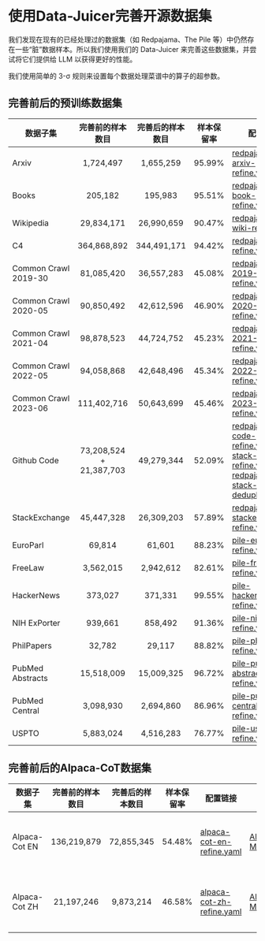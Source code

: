 # 使用Data-Juicer完善开源数据集

我们发现在现有的已经处理过的数据集（如 Redpajama、The Pile 等）中仍然存在一些“脏”数据样本。所以我们使用我们的 Data-Juicer 来完善这些数据集，并尝试将它们提供给 LLM 以获得更好的性能。

我们使用简单的 3-σ 规则来设置每个数据处理菜谱中的算子的超参数。

## 完善前后的预训练数据集

| 数据子集                 |          完善前的样本数目           |    完善后的样本数目    |   样本保留率   | 配置链接                                                                                                                                                                                                                                | 数据链接                                                                                                                                                                                                                                                                                       | 来源                       |
|----------------------|:---------------------------:|:--------------:|:---------:|-------------------------------------------------------------------------------------------------------------------------------------------------------------------------------------------------------------------------------------|--------------------------------------------------------------------------------------------------------------------------------------------------------------------------------------------------------------------------------------------------------------------------------------------|--------------------------|
| Arxiv                |          1,724,497          |   1,655,259    |  95.99%   | [redpajama-arxiv-refine.yaml](redpajama-arxiv-refine.yaml)                                                                                                                                                                          | [Aliyun](https://dail-wlcb.oss-cn-wulanchabu.aliyuncs.com/LLM_data/our_refined_datasets/pretraining/redpajama-arxiv-refine-result.jsonl) <br> [ModelScope](https://modelscope.cn/datasets/Data-Juicer/redpajama-arxiv-refined-by-data-juicer/summary)                                       | Redpajama                |
| Books                |           205,182           |    195,983     |  95.51%   | [redpajama-book-refine.yaml](redpajama-book-refine.yaml)                                                                                                                                                                            | [Aliyun](https://dail-wlcb.oss-cn-wulanchabu.aliyuncs.com/LLM_data/our_refined_datasets/pretraining/redpajama-book-refine-result.jsonl) <br> [ModelScope](https://modelscope.cn/datasets/Data-Juicer/redpajama-book-refined-by-data-juicer/summary)                                         | Redpajama                |
| Wikipedia            |         29,834,171          |   26,990,659   |  90.47%   | [redpajama-wiki-refine.yaml](redpajama-wiki-refine.yaml)                                                                                                                                                                            | [Aliyun](https://dail-wlcb.oss-cn-wulanchabu.aliyuncs.com/LLM_data/our_refined_datasets/pretraining/redpajama-wiki-refine-result.jsonl) <br> [ModelScope](https://modelscope.cn/datasets/Data-Juicer/redpajama-wiki-refined-by-data-juicer/summary)                                         | Redpajama                |
| C4                   |         364,868,892         |  344,491,171   |  94.42%   | [redpajama-c4-refine.yaml](redpajama-c4-refine.yaml)                                                                                                                                                                                | [Aliyun](https://dail-wlcb.oss-cn-wulanchabu.aliyuncs.com/LLM_data/our_refined_datasets/pretraining/redpajama-c4-refine-result.jsonl) <br> [ModelScope](https://modelscope.cn/datasets/Data-Juicer/redpajama-c4-refined-by-data-juicer/summary)                                             | Redpajama                |
| Common Crawl 2019-30 |         81,085,420          |   36,557,283   |  45.08%   | [redpajama-cc-2019-30-refine.yaml](redpajama-cc-2019-30-refine.yaml)                                                                                                                                                                            | [Aliyun](https://dail-wlcb.oss-cn-wulanchabu.aliyuncs.com/LLM_data/our_refined_datasets/pretraining/redpajama-cc-refine-results/redpajama-cc-2019-30-refine-result.jsonl) <br> [ModelScope](https://modelscope.cn/datasets/Data-Juicer/redpajama-cc-2019-30-refined-by-data-juicer/summary) | Redpajama                |
| Common Crawl 2020-05 |         90,850,492          |   42,612,596   |  46.90%   | [redpajama-cc-2020-05-refine.yaml](redpajama-cc-2020-05-refine.yaml)                                                                                                                                                                            | [Aliyun](https://dail-wlcb.oss-cn-wulanchabu.aliyuncs.com/LLM_data/our_refined_datasets/pretraining/redpajama-cc-refine-results/redpajama-cc-2020-05-refine-result.jsonl) <br> [ModelScope](https://modelscope.cn/datasets/Data-Juicer/redpajama-cc-2020-05-refined-by-data-juicer/summary) | Redpajama                |
| Common Crawl 2021-04 |         98,878,523          |   44,724,752   |  45.23%   | [redpajama-cc-2021-04-refine.yaml](redpajama-cc-2021-04-refine.yaml)                                                                                                                                                                            | [Aliyun](https://dail-wlcb.oss-cn-wulanchabu.aliyuncs.com/LLM_data/our_refined_datasets/pretraining/redpajama-cc-refine-results/redpajama-cc-2021-04-refine-result.jsonl) <br> [ModelScope](https://modelscope.cn/datasets/Data-Juicer/redpajama-cc-2021-04-refined-by-data-juicer/summary) | Redpajama                |
| Common Crawl 2022-05 |         94,058,868          |   42,648,496   |  45.34%   | [redpajama-cc-2022-05-refine.yaml](redpajama-cc-2022-05-refine.yaml)                                                                                                                                                                            | [Aliyun](https://dail-wlcb.oss-cn-wulanchabu.aliyuncs.com/LLM_data/our_refined_datasets/pretraining/redpajama-cc-refine-results/redpajama-cc-2022-05-refine-result.jsonl) <br> [ModelScope](https://modelscope.cn/datasets/Data-Juicer/redpajama-cc-2022-05-refined-by-data-juicer/summary) | Redpajama                |
| Common Crawl 2023-06 |         111,402,716         |   50,643,699   |  45.46%   | [redpajama-cc-2023-06-refine.yaml](redpajama-cc-2023-06-refine.yaml)                                                                                                                                                                            | [Aliyun](https://dail-wlcb.oss-cn-wulanchabu.aliyuncs.com/LLM_data/our_refined_datasets/pretraining/redpajama-cc-refine-results/redpajama-cc-2023-06-refine-result.jsonl) <br> [ModelScope](https://modelscope.cn/datasets/Data-Juicer/redpajama-cc-2023-06-refined-by-data-juicer/summary) | Redpajama                |
| Github Code          | 73,208,524<br> + 21,387,703 |   49,279,344   |  52.09%   | [redpajama-code-refine.yaml](github_code/redpajama-code-refine.yaml)<br>[stack-code-refine.yaml](github_code/stack-code-refine.yaml)<br>[redpajama-stack-code-deduplicate.yaml](github_code/redpajama-stack-code-deduplicate.yaml)  | [Aliyun](https://dail-wlcb.oss-cn-wulanchabu.aliyuncs.com/LLM_data/our_refined_datasets/pretraining/redpajama-stack-code-refine-result.jsonl) <br> [ModelScope](https://modelscope.cn/datasets/Data-Juicer/redpajama-stack-code-refined-by-data-juicer/summary)                             | Redpajama<br>The Stack   |
| StackExchange        |         45,447,328          |   26,309,203   |  57.89%   | [redpajama-pile-stackexchange-refine.yaml](redpajama-pile-stackexchange-refine.yaml)                                                                                                                                                | [Aliyun](https://dail-wlcb.oss-cn-wulanchabu.aliyuncs.com/LLM_data/our_refined_datasets/pretraining/redpajama-pile-stackexchange-refine-result.jsonl) <br> [ModelScope](https://modelscope.cn/datasets/Data-Juicer/redpajama-pile-stackexchange-refined-by-data-juicer/summary)             | Redpajama<br>The Pile    |
| EuroParl             |           69,814            |     61,601     |  88.23%   | [pile-europarl-refine.yaml](pile-europarl-refine.yaml)                                                                                                                                                                              | [Aliyun](https://dail-wlcb.oss-cn-wulanchabu.aliyuncs.com/LLM_data/our_refined_datasets/pretraining/the-pile-europarl-refine-result.jsonl) <br> [ModelScope](https://modelscope.cn/datasets/Data-Juicer/the-pile-europarl-refined-by-data-juicer/summary)                                   | The Pile                 |
| FreeLaw              |          3,562,015          |   2,942,612    |  82.61%   | [pile-freelaw-refine.yaml](pile-freelaw-refine.yaml)                                                                                                                                                                                | [Aliyun](https://dail-wlcb.oss-cn-wulanchabu.aliyuncs.com/LLM_data/our_refined_datasets/pretraining/the-pile-freelaw-refine-result.jsonl) <br> [ModelScope](https://modelscope.cn/datasets/Data-Juicer/the-pile-freelaw-refined-by-data-juicer/summary)                                     | The Pile                 |
| HackerNews           |           373,027           |    371,331     |  99.55%   | [pile-hackernews-refine.yaml](pile-hackernews-refine.yaml)                                                                                                                                                                          | [Aliyun](https://dail-wlcb.oss-cn-wulanchabu.aliyuncs.com/LLM_data/our_refined_datasets/pretraining/the-pile-hackernews-refine-result.jsonl) <br> [ModelScope](https://modelscope.cn/datasets/Data-Juicer/the-pile-hackernews-refined-by-data-juicer/summary)                               | The Pile                 |
| NIH ExPorter         |           939,661           |    858,492     |  91.36%   | [pile-nih-refine.yaml](pile-nih-refine.yaml)                                                                                                                                                                                        | [Aliyun](https://dail-wlcb.oss-cn-wulanchabu.aliyuncs.com/LLM_data/our_refined_datasets/pretraining/the-pile-hin-refine-result.jsonl) <br> [ModelScope](https://modelscope.cn/datasets/Data-Juicer/the-pile-nih-refined-by-data-juicer/summary)                                             | The Pile                 |
| PhilPapers           |           32,782            |     29,117     |  88.82%   | [pile-philpaper-refine.yaml](pile-philpaper-refine.yaml)                                                                                                                                                                            | [Aliyun](https://dail-wlcb.oss-cn-wulanchabu.aliyuncs.com/LLM_data/our_refined_datasets/pretraining/the-pile-philpaper-refine-result.jsonl) <br> [ModelScope](https://modelscope.cn/datasets/Data-Juicer/the-pile-philpaper-refined-by-data-juicer/summary)                                 | The Pile                 |
| PubMed Abstracts     |         15,518,009          |   15,009,325   |  96.72%   | [pile-pubmed-abstract-refine.yaml](pile-pubmed-abstract-refine.yaml)                                                                                                                                                                | [Aliyun](https://dail-wlcb.oss-cn-wulanchabu.aliyuncs.com/LLM_data/our_refined_datasets/pretraining/the-pile-pubmed-abstract-refine-result.jsonl) <br> [ModelScope](https://modelscope.cn/datasets/Data-Juicer/the-pile-pubmed-abstracts-refined-by-data-juicer/summary)                    | The Pile                 |
| PubMed Central       |          3,098,930          |   2,694,860    |  86.96%   | [pile-pubmed-central-refine.yaml](pile-pubmed-central-refine.yaml)                                                                                                                                                                  | [Aliyun](https://dail-wlcb.oss-cn-wulanchabu.aliyuncs.com/LLM_data/our_refined_datasets/pretraining/the-pile-pubmed-central-refine-result.jsonl) <br> [ModelScope](https://modelscope.cn/datasets/Data-Juicer/the-pile-pubmed-central-refined-by-data-juicer/summary)                       | The Pile                 |
| USPTO                |          5,883,024          |   4,516,283    |  76.77%   | [pile-uspto-refine.yaml](pile-uspto-refine.yaml)                                                                                                                                                                                    | [Aliyun](https://dail-wlcb.oss-cn-wulanchabu.aliyuncs.com/LLM_data/our_refined_datasets/pretraining/the-pile-uspto-refine-result.jsonl) <br> [ModelScope](https://modelscope.cn/datasets/Data-Juicer/the-pile-uspto-refined-by-data-juicer/summary)                                         | The Pile                 |


## 完善前后的Alpaca-CoT数据集

| 数据子集              |         完善前的样本数目         |              完善后的样本数目              |   样本保留率   | 配置链接                                                                                                                                                                                                                                | 数据链接                                                                                                                                                                                                                                     | 来源                                            |
|-------------------|:------------------------:|:----------------------------------:|:---------:|-------------------------------------------------------------------------------------------------------------------------------------------------------------------------------------------------------------------------------------|------------------------------------------------------------------------------------------------------------------------------------------------------------------------------------------------------------------------------------------|-----------------------------------------------|
| Alpaca-Cot EN     |       136,219,879        | 72,855,345 |   54.48%   | [alpaca-cot-en-refine.yaml](alpaca_cot/alpaca-cot-en-refine.yaml)                                                                                                                                                                   | [Aliyun](https://dail-wlcb.oss-cn-wulanchabu.aliyuncs.com/LLM_data/our_refined_datasets/SFT/alpaca-cot-en-refine_result.jsonl) <br> [ModelScope](https://modelscope.cn/datasets/Data-Juicer/alpaca-cot-en-refined-by-data-juicer/summary) | [来自Alpaca-CoT的39个子集](alpaca_cot/README_ZH.md#完善的-alpaca-cot-数据集元信息) |
| Alpaca-Cot ZH     |        21,197,246        |             9,873,214              |  46.58%   | [alpaca-cot-zh-refine.yaml](alpaca_cot/alpaca-cot-zh-refine.yaml)                                                                                                                                                                   | [Aliyun](https://dail-wlcb.oss-cn-wulanchabu.aliyuncs.com/LLM_data/our_refined_datasets/SFT/alpaca-cot-zh-refine_result.jsonl) <br> [ModelScope](https://modelscope.cn/datasets/Data-Juicer/alpaca-cot-zh-refined-by-data-juicer/summary) | [来自Alpaca-CoT的28个子集](alpaca_cot/README_ZH.md#完善的-alpaca-cot-数据集元信息) |
